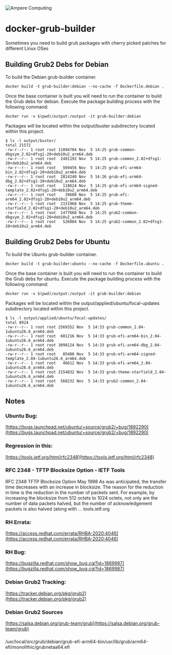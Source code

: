 ![Ampere Computing](https://avatars2.githubusercontent.com/u/34519842?s=400&u=1d29afaac44f477cbb0226139ec83f73faefe154&v=4)

# docker-grub-builder

Sometimes you need to build grub packages with cherry picked patches for different Linux OSes

## Building Grub2 Debs for Debian

To build the Debian grub-builder container.

```
docker build -t grub-builder:debian --no-cache -f Dockerfile.debian .
```

Once the base container is built you will need to run the container to build the Grub debs for debian.
Execute the package building process with the following command:

```
docker run -v $(pwd)/output:/output -it grub-builder:debian
```

Packages will be located within the output/buster subdirectory located within this project.

```
$ ls -l output/buster/
total 21572
-rw-r--r-- 1 root root 11894704 Nov  5 14:25 grub-common-dbgsym_2.02+dfsg1-20+deb10u2_arm64.deb
-rw-r--r-- 1 root root  2481192 Nov  5 14:25 grub-common_2.02+dfsg1-20+deb10u2_arm64.deb
-rw-r--r-- 1 root root   569456 Nov  5 14:25 grub-efi-arm64-bin_2.02+dfsg1-20+deb10u2_arm64.deb
-rw-r--r-- 1 root root  2814240 Nov  5 14:26 grub-efi-arm64-dbg_2.02+dfsg1-20+deb10u2_arm64.deb
-rw-r--r-- 1 root root   118624 Nov  5 14:25 grub-efi-arm64-signed-template_2.02+dfsg1-20+deb10u2_arm64.deb
-rw-r--r-- 1 root root    39680 Nov  5 14:25 grub-efi-arm64_2.02+dfsg1-20+deb10u2_arm64.deb
-rw-r--r-- 1 root root  2151968 Nov  5 14:25 grub-theme-starfield_2.02+dfsg1-20+deb10u2_arm64.deb
-rw-r--r-- 1 root root  1477668 Nov  5 14:25 grub2-common-dbgsym_2.02+dfsg1-20+deb10u2_arm64.deb
-rw-r--r-- 1 root root   526004 Nov  5 14:25 grub2-common_2.02+dfsg1-20+deb10u2_arm64.deb
```


## Building Grub2 Debs for Ubuntu

To build the Ubuntu grub-builder container.

```
docker build -t grub-builder:ubuntu --no-cache -f Dockerfile.ubuntu .
```

Once the base container is built you will need to run the container to build the Grub debs for ubuntu.
Execute the package building process with the following command:

```
docker run -v $(pwd)/output:/output -it grub-builder:debian
```

Packages will be located within the output/applied/ubuntu/focal-updates subdirectory located within this project.

```
$ ls -l output/applied/ubuntu/focal-updates/
total 8924
-rw-r--r-- 1 root root 2569352 Nov  5 14:33 grub-common_2.04-1ubuntu26.6_arm64.deb
-rw-r--r-- 1 root root  601216 Nov  5 14:33 grub-efi-arm64-bin_2.04-1ubuntu26.6_arm64.deb
-rw-r--r-- 1 root root 3098124 Nov  5 14:33 grub-efi-arm64-dbg_2.04-1ubuntu26.6_arm64.deb
-rw-r--r-- 1 root root   85480 Nov  5 14:33 grub-efi-arm64-signed-template_2.04-1ubuntu26.6_arm64.deb
-rw-r--r-- 1 root root   46612 Nov  5 14:33 grub-efi-arm64_2.04-1ubuntu26.6_arm64.deb
-rw-r--r-- 1 root root 2154832 Nov  5 14:33 grub-theme-starfield_2.04-1ubuntu26.6_arm64.deb
-rw-r--r-- 1 root root  568232 Nov  5 14:33 grub2-common_2.04-1ubuntu26.6_arm64.deb
```

## Notes

### Ubuntu Bug:
[https://bugs.launchpad.net/ubuntu/+source/grub2/+bug/1892290](https://bugs.launchpad.net/ubuntu/+source/grub2/+bug/1892290)

### Regression in this:

[https://tools.ietf.org/html/rfc2348](https://tools.ietf.org/html/rfc2348)

### RFC 2348 - TFTP Blocksize Option - IETF Tools

RFC 2348 TFTP Blocksize Option May 1998 As was anticipated, the transfer time decreases 
with an increase in blocksize. The reason for the reduction in time is the reduction in
the number of packets sent. For example, by increasing the blocksize from 512 octets to 
1024 octets, not only are the number of data packets halved, but the number of acknowledgement
packets is also halved (along with ...
tools.ietf.org

### RH Errata:

[https://access.redhat.com/errata/RHBA-2020:4046](https://access.redhat.com/errata/RHBA-2020:4046)

### RH Bug: 

[https://bugzilla.redhat.com/show_bug.cgi?id=1869987](https://bugzilla.redhat.com/show_bug.cgi?id=1869987)

### Debian Grub2 Tracking:

[https://tracker.debian.org/pkg/grub2](https://tracker.debian.org/pkg/grub2)

### Debian Grub2 Sources
[https://salsa.debian.org/grub-team/grub](https://salsa.debian.org/grub-team/grub)


###
/usr/local/src/grub/debian/grub-efi-arm64-bin/usr/lib/grub/arm64-efi/monolithic/grubnetaa64.efi
